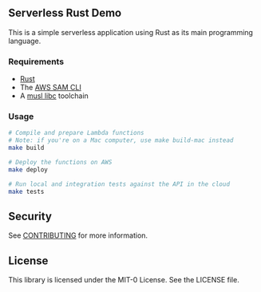 ## Serverless Rust Demo

This is a simple serverless application using Rust as its main programming language.

### Requirements

* [Rust](https://www.rust-lang.org/)
* The [AWS SAM CLI](https://docs.aws.amazon.com/serverless-application-model/latest/developerguide/serverless-sam-cli-install.html)
* A [musl libc](https://musl.cc/) toolchain

### Usage

```bash
# Compile and prepare Lambda functions
# Note: if you're on a Mac computer, use make build-mac instead
make build

# Deploy the functions on AWS
make deploy

# Run local and integration tests against the API in the cloud
make tests
```

## Security

See [CONTRIBUTING](CONTRIBUTING.md#security-issue-notifications) for more information.

## License

This library is licensed under the MIT-0 License. See the LICENSE file.

